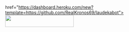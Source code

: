 href="https://dashboard.heroku.com/new?template=https://github.com/RealKronos69/laudekabot"> <img src="https://img.shields.io/badge/Deploy%20On%20Heroku-black?style=for-the-badge&logo=heroku" width="220" height="38.45"/></a></p>
